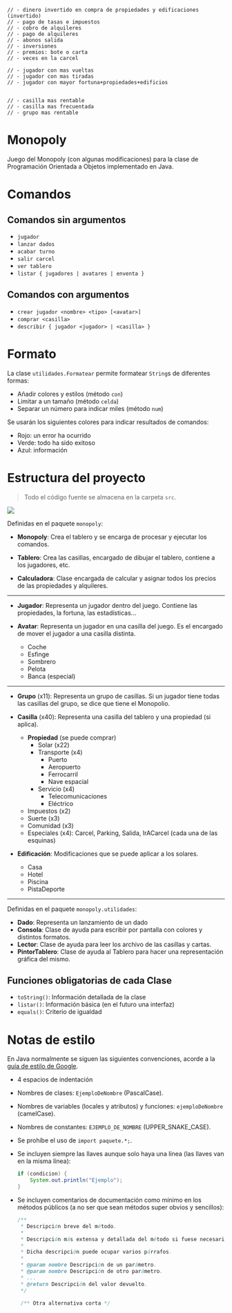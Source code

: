     // - dinero invertido en compra de propiedades y edificaciones (invertido)
    // - pago de tasas e impuestos
    // - cobro de alquileres
    // - pago de alquileres
    // - abonos salida
    // - inversiones
    // - premios: bote o carta
    // - veces en la carcel

    // - jugador con mas vueltas
    // - jugador con mas tiradas
    // - jugador con mayor fortuna+propiedades+edificios


    // - casilla mas rentable
    // - casilla mas frecuentada
    // - grupo mas rentable

# Monopoly

Juego del Monopoly (con algunas modificaciones) para la clase de Programación
Orientada a Objetos implementado en Java.

# Comandos

## Comandos sin argumentos

- `jugador`
- `lanzar dados`
- `acabar turno`
- `salir carcel`
- `ver tablero`
- `listar { jugadores | avatares | enventa }`

## Comandos con argumentos

- `crear jugador <nombre> <tipo> [<avatar>]`
- `comprar <casilla>`
- `describir { jugador <jugador> | <casilla> }`

# Formato

La clase `utilidades.Formatear` permite formatear `String`s de diferentes formas:

- Añadir colores y estilos (método `con`)
- Limitar a un tamaño (método `celda`)
- Separar un número para indicar miles (método `num`)

Se usarán los siguientes colores para indicar resultados de comandos:

- Rojo: un error ha ocurrido
- Verde: todo ha sido exitoso
- Azul: información

# Estructura del proyecto

> Todo el código fuente se almacena en la carpeta `src`.

![](diseño-clases.png)

Definidas en el paquete `monopoly`:

- **Monopoly**: Crea el tablero y se encarga de procesar y ejecutar los
  comandos.

- **Tablero**: Crea las casillas, encargado de dibujar el tablero, contiene
  a los jugadores, etc.

- **Calculadora**: Clase encargada de calcular y asignar todos los precios de
  las propiedades y alquileres.

-----------------------------------------------------------

- **Jugador**: Representa un jugador dentro del juego. Contiene las propiedades,
  la fortuna, las estadísticas...

- **Avatar**: Representa un jugador en una casilla del juego. Es el encargado de
  mover el jugador a una casilla distinta.
  - Coche
  - Esfinge
  - Sombrero
  - Pelota
  - Banca (especial)

-----------------------------------------------------------

- **Grupo** (x11): Representa un grupo de casillas. Si un jugador tiene todas las
  casillas del grupo, se dice que tiene el Monopolio.

- **Casilla** (x40): Representa una casilla del tablero y una propiedad (si aplica).
  - **Propiedad** (se puede comprar)
    - Solar (x22)
    - Transporte (x4)
      - Puerto
      - Aeropuerto
      - Ferrocarril
      - Nave espacial
    - Servicio (x4)
      - Telecomunicaciones
      - Eléctrico
  - Impuestos (x2)
  - Suerte (x3)
  - Comunidad (x3)
  - Especiales (x4): Carcel, Parking, Salida, IrACarcel (cada una de las esquinas)

- **Edificación**: Modificaciones que se puede aplicar a los solares.
  - Casa
  - Hotel
  - Piscina
  - PistaDeporte
  
-----------------------------------------------------------

Definidas en el paquete `monopoly.utilidades`:

- **Dado**: Representa un lanzamiento de un dado
- **Consola**: Clase de ayuda para escribir por pantalla con colores y distintos
  formatos.
- **Lector**: Clase de ayuda para leer los archivo de las casillas y cartas.
- **PintorTablero**: Clase de ayuda al Tablero para hacer una representación
  gráfica del mismo.

## Funciones obligatorias de cada Clase

- `toString()`: Información detallada de la clase
- `listar()`: Información básica (en el futuro una interfaz)
- `equals()`: Criterio de igualdad

# Notas de estilo

En Java normalmente se siguen las siguientes convenciones, acorde a la [guía de
estilo de Google].

- 4 espacios de indentación
- Nombres de clases: `EjemploDeNombre` (PascalCase).
- Nombres de variables (locales y atributos) y funciones: `ejemploDeNombre` (camelCase).
- Nombres de constantes: `EJEMPLO_DE_NOMBRE` (UPPER_SNAKE_CASE).
- Se prohíbe el uso de `import paquete.*;`.
- Se incluyen siempre las llaves aunque solo haya una línea (las llaves van en
  la misma línea):

  ```java
  if (condicion) {
      System.out.println("Ejemplo");
  }
  ```

- Se incluyen comentarios de documentación como mínimo en los métodos públicos
  (a no ser que sean métodos super obvios y sencillos):

  ```java
  /**
   * Descripción breve del método.
   *
   * Descripción más extensa y detallada del método si fuese necesario.
   *
   * Dicha descripción puede ocupar varios párrafos.
   *
   * @param nombre Descripción de un parámetro.
   * @param nombre Descripción de otro parámetro.
   * ...
   * @return Descripción del valor devuelto.
   */

   /** Otra alternativa corta */
  ```

[guía de estilo de Google]: https://google.github.io/styleguide/javaguide.html

